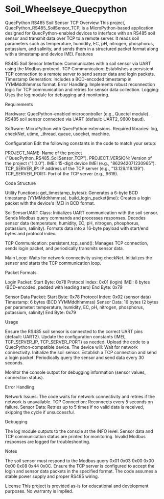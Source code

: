 # Soil_Wheelseye_Quecpython

QuecPython RS485 Soil Sensor TCP
Overview
This project, QuecPython_RS485_SoilSensor_TCP, is a MicroPython-based application designed for QuecPython-enabled devices to interface with an RS485 soil sensor and transmit data over TCP to a remote server. It reads soil parameters such as temperature, humidity, EC, pH, nitrogen, phosphorus, potassium, and salinity, and sends them in a structured packet format along with a timestamp and device IMEI.
Features

RS485 Soil Sensor Interface: Communicates with a soil sensor via UART using the Modbus protocol.
TCP Communication: Establishes a persistent TCP connection to a remote server to send sensor data and login packets.
Timestamp Generation: Includes a BCD-encoded timestamp in YYMMddhhmmss format.
Error Handling: Implements robust reconnection logic for TCP communication and retries for sensor data collection.
Logging: Uses the log module for debugging and monitoring.

Requirements

Hardware:
QuecPython-enabled microcontroller (e.g., Quectel module).
RS485 soil sensor connected via UART (default: UART2, 9600 baud).


Software:
MicroPython with QuecPython extensions.
Required libraries: log, checkNet, utime, _thread, queue, usocket, machine.



Configuration
Edit the following constants in the code to match your setup:

PROJECT_NAME: Name of the project ("QuecPython_RS485_SoilSensor_TCP").
PROJECT_VERSION: Version of the project ("1.0.0").
IMEI: 15-digit device IMEI (e.g., "862942071230965").
TCP_SERVER_IP: IP address of the TCP server (e.g., "13.126.118.139").
TCP_SERVER_PORT: Port of the TCP server (e.g., 9619).

Code Structure

Utility Functions:
get_timestamp_bytes(): Generates a 6-byte BCD timestamp (YYMMddhhmmss).
build_login_packet(imei): Creates a login packet with the device's IMEI in BCD format.


SoilSensorUART Class:
Initializes UART communication with the soil sensor.
Sends Modbus query commands and processes responses.
Decodes sensor data (temperature, humidity, EC, pH, nitrogen, phosphorus, potassium, salinity).
Formats data into a 16-byte payload with start/end bytes and protocol index.


TCP Communication:
persistent_tcp_send(): Manages TCP connection, sends login packet, and periodically transmits sensor data.


Main Loop:
Waits for network connectivity using checkNet.
Initializes the sensor and starts the TCP communication loop.



Packet Formats

Login Packet:
Start Byte: 0x78
Protocol Index: 0x01 (login)
IMEI: 8 bytes (BCD-encoded, padded with leading zero)
End Byte: 0x79


Sensor Data Packet:
Start Byte: 0x78
Protocol Index: 0x02 (sensor data)
Timestamp: 6 bytes (BCD YYMMddhhmmss)
Sensor Data: 16 bytes (2 bytes per parameter: temperature, humidity, EC, pH, nitrogen, phosphorus, potassium, salinity)
End Byte: 0x79



Usage

Ensure the RS485 soil sensor is connected to the correct UART pins (default: UART2).
Update the configuration constants (IMEI, TCP_SERVER_IP, TCP_SERVER_PORT) as needed.
Upload the code to a QuecPython-compatible device.
The device will:
Wait for network connectivity.
Initialize the soil sensor.
Establish a TCP connection and send a login packet.
Periodically query the sensor and send data every 30 seconds.


Monitor the console output for debugging information (sensor values, connection status).

Error Handling

Network Issues: The code waits for network connectivity and retries if the network is unavailable.
TCP Connection: Reconnects every 5 seconds on failure.
Sensor Data: Retries up to 5 times if no valid data is received, skipping the cycle if unsuccessful.

Debugging

The log module outputs to the console at the INFO level.
Sensor data and TCP communication status are printed for monitoring.
Invalid Modbus responses are logged for troubleshooting.

Notes

The soil sensor must respond to the Modbus query 0x01 0x03 0x00 0x00 0x00 0x08 0x44 0x0C.
Ensure the TCP server is configured to accept the login and sensor data packets in the specified format.
The code assumes a stable power supply and proper RS485 wiring.

License
This project is provided as-is for educational and development purposes. No warranty is implied.
